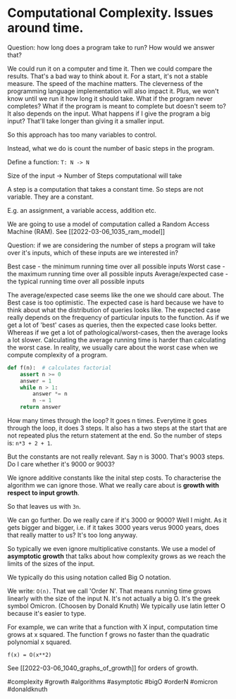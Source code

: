 # Computational Complexity. Issues around time.

Question: how long does a program take to run? How would we answer that?

We could run it on a computer and time it. Then we could compare the results. That's a bad way to think about it. For a start, it's not a stable measure. The speed of the machine matters. The cleverness of the programming language implementation will also impact it. Plus, we won't know until we run it how long it should take. What if the program never completes? What if the program is meant to complete but doesn't seem to? It also depends on the input. What happens if I give the program a big input? That'll take longer than giving it a smaller input.

So this approach has too many variables to control.

Instead, what we do is count the number of basic steps in the program.

Define a function: `T: N -> N`

Size of the input -> Number of Steps computational will take

A step is a computation that takes a constant time. So steps are not variable. They are a constant.

E.g. an assignment, a variable access, addition etc.

We are going to use a model of computation called a Random Access Machine (RAM). See [[2022-03-06_1035_ram_model]]

Question: if we are considering the number of steps a program will take over it's inputs, which of these inputs are we interested in?

Best case - the minimum running time over all possible inputs
Worst case - the maximum running time over all possible inputs
Average/expected case - the typical running time over all possible inputs

The average/expected case seems like the one we should care about. The Best case is too optimistic. The expected case is hard because we have to think about what the distribution of queries looks like. The expected case really depends on the frequency of particular inputs to the function. As if we get a lot of 'best' cases as queries, then the expected case looks better. Whereas if we get a lot of pathological/worst-cases, then the average looks a lot slower. Calculating the average running time is harder than calculating the worst case. In reality, we usually care about the worst case when we compute complexity of a program.

```python
def f(n):  # calculates factorial
    assert n >= 0
    answer = 1
    while n > 1:
        answer *= n
        n -= 1
    return answer
```

How many times through the loop? It goes n times. Everytime it goes through the loop, it does 3 steps. It also has a two steps at the start that are not repeated plus the return statement at the end. So the number of steps is: `n*3 + 2 + 1`.

But the constants are not really relevant. Say n is 3000. That's 9003 steps. Do I care whether it's 9000 or 9003?

We ignore additive constants like the inital step costs. To characterise the algorithm we can ignore those. What we really care about is **growth with respect to input growth**.

So that leaves us with `3n`.

We can go further. Do we really care if it's 3000 or 9000? Well I might. As it gets bigger and bigger, i.e. if it takes 3000 years verus 9000 years, does that really matter to us? It's too long anyway.

So typically we even ignore multiplicative constants. We use a model of **asymptotic growth** that talks about how complexity grows as we reach the limits of the sizes of the input.

We typically do this using notation called Big O notation.

We write: `O(n)`. That we call 'Order N'. That means running time grows linearly with the size of the input N. It's not actually a big O. It's the greek symbol Omicron. (Choosen by Donald Knuth) We typically use latin letter O because it's easier to type.

For example, we can write that a function with X input, computation time grows at x squared. The function f grows no faster than the quadratic polynomial x squared.

```
f(x) = O(x**2)
```

See [[2022-03-06_1040_graphs_of_growth]] for orders of growth.

#complexity
#growth
#algorithms
#asymptotic
#bigO
#orderN
#omicron
#donaldknuth
